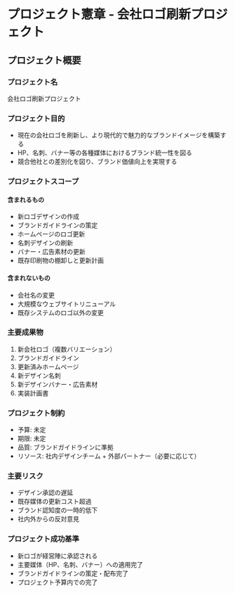 # プロジェクト憲章 - 会社ロゴ刷新プロジェクト

## プロジェクト概要
### プロジェクト名
会社ロゴ刷新プロジェクト

### プロジェクト目的
- 現在の会社ロゴを刷新し、より現代的で魅力的なブランドイメージを構築する
- HP、名刺、バナー等の各種媒体におけるブランド統一性を図る
- 競合他社との差別化を図り、ブランド価値向上を実現する

### プロジェクトスコープ
#### 含まれるもの
- 新ロゴデザインの作成
- ブランドガイドラインの策定
- ホームページのロゴ更新
- 名刺デザインの刷新
- バナー・広告素材の更新
- 既存印刷物の棚卸しと更新計画

#### 含まれないもの
- 会社名の変更
- 大規模なウェブサイトリニューアル
- 既存システムのロゴ以外の変更

### 主要成果物
1. 新会社ロゴ（複数バリエーション）
2. ブランドガイドライン
3. 更新済みホームページ
4. 新デザイン名刺
5. 新デザインバナー・広告素材
6. 実装計画書

### プロジェクト制約
- 予算: 未定
- 期限: 未定
- 品質: ブランドガイドラインに準拠
- リソース: 社内デザインチーム + 外部パートナー（必要に応じて）

### 主要リスク
- デザイン承認の遅延
- 既存媒体の更新コスト超過
- ブランド認知度の一時的低下
- 社内外からの反対意見

### プロジェクト成功基準
- 新ロゴが経営陣に承認される
- 主要媒体（HP、名刺、バナー）への適用完了
- ブランドガイドラインの策定・配布完了
- プロジェクト予算内での完了